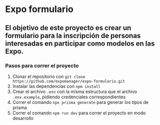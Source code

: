 # Expo formulario

## El objetivo de este proyecto es crear un formulario para la inscripción de personas interesadas en participar como modelos en las Expo.

### Pasos para correr el proyecto

1. Clonar el repositorio con `git clone https://github.com/expomanager/expo-formulario.git`
2. Instalar las dependencias con `npm install`
3. Crear el archivo `.env` con la misma estructura que el archivo `.env.example`, pidiendo credenciales correspondientes
4. Correr el comando `npx prisma generate` para generar los tipos de prisma
5. Correr el comando `npm run dev` para correr el proyecto en modo desarrollo
